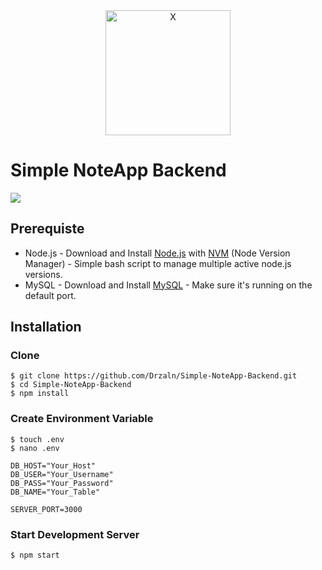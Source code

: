 <div align=center>
<img src=https://upload.wikimedia.org/wikipedia/commons/thumb/d/d9/Node.js_logo.svg/1280px-Node.js_logo.svg.png width="200px;" alt="X"/>
</div>

# Simple NoteApp Backend
![](https://img.shields.io/badge/Dependencies-Express-green.svg)


## Prerequiste
- Node.js - Download and Install [Node.js](https://nodejs.org/en/) with [NVM](https://github.com/creationix/nvm) (Node Version Manager) - Simple bash script to manage multiple active node.js versions.
- MySQL - Download and Install [MySQL](https://www.mysql.com/downloads/) - Make sure it's running on the default port.  

## Installation
### Clone
```
$ git clone https://github.com/Drzaln/Simple-NoteApp-Backend.git
$ cd Simple-NoteApp-Backend
$ npm install
```

### Create Environment Variable
```
$ touch .env
$ nano .env
```

```
DB_HOST="Your_Host"
DB_USER="Your_Username"
DB_PASS="Your_Password"
DB_NAME="Your_Table"

SERVER_PORT=3000
```
### Start Development Server
```
$ npm start
```
